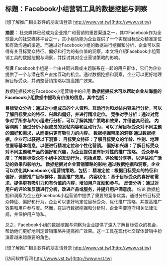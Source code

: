 ## **标题：Facebook小组营销工具的数据挖掘与洞察**

[想了解推广相关软件的朋友请登录 http://www.vst.tw](http://www.vst.tw)

**摘要：**
社交媒体已经成为企业推广和营销的重要渠道之一，其中Facebook作为全球最大的社交媒体平台之一，其小组功能为企业提供了一个实现目标受众精准定位和有效沟通的渠道。而通过对Facebook小组的数据进行挖掘和分析，企业可以获得有关目标受众特征、偏好和行为的有价值的洞察。本文将介绍Facebook小组营销工具的数据挖掘与洞察，并探讨其对企业营销策略的影响。

**引言**
Facebook小组是一个由共同兴趣或主题联系在一起的用户群体，它们为企业提供了一个与潜在客户直接互动的机会。通过数据挖掘和洞察，企业可以更好地理解目标受众，并调整营销策略以提高推广效果。

数据挖掘技术在Facebook小组营销中的应用
**数据挖掘技术可以帮助企业从海量的Facebook小组数据中提取有价值的信息。其中包括：**

**目标受众分析：通过对小组成员的个人资料、互动行为和发帖内容进行分析，可以了解目标受众的特征、兴趣和偏好，并进行精准定位。**
**竞争对手分析：通过对竞争对手所参与的小组进行分析，可以了解其推广策略和效果，并借鉴其经验。**
**内容洞察：通过分析小组成员的发帖内容和互动行为，可以了解目标受众对不同主题的偏好和需求，从而提供更有吸引力的内容。**
**数据挖掘带来的洞察 通过数据挖掘，企业可以获得以下洞察：**
**目标受众特征：了解目标受众的年龄、性别、地理位置等基本信息，以便进行精准定位和个性化营销。**
**偏好和兴趣：了解目标受众对不同主题和产品的偏好和兴趣，为企业提供更有针对性的推广策略。**
**受众参与度：了解目标受众在小组中的互动行为，包括点赞、评论和分享等，以评估推广活动的效果和影响力。**
**数据挖掘对企业营销策略的影响 通过数据挖掘和洞察，企业可以优化其Facebook小组营销策略，包括：**
**精准定位：根据目标受众的特征和偏好，调整推广目标群体，提高推广效果。**
**内容优化：基于目标受众的喜好和需求，提供更有吸引力和有价值的内容，增加用户互动和参与。**
**反馈分析：通过对用户的评论和反馈进行分析，改进产品或服务，并提升用户满意度。**
结论 数据挖掘和洞察为企业在Facebook小组营销中提供了重要的竞争优势。通过分析目标受众特征、偏好和行为，企业可以更好地定位目标受众、优化推广策略，并提高推广效果和用户参与度。然而，在进行数据挖掘和分析时，企业需要遵守相关法律法规，并保护用户隐私。

总之，Facebook小组的数据挖掘与洞察为企业提供了深入了解目标受众的机会，帮助他们更好地制定营销策略并提高推广效果。这一工具在现代社交媒体营销中扮演着越来越重要的角色。

[想了解推广相关软件的朋友请登录 http://www.vst.tw](http://www.vst.tw)


[访问软件官网 http://www.vst.tw](http://www.vst.tw)
